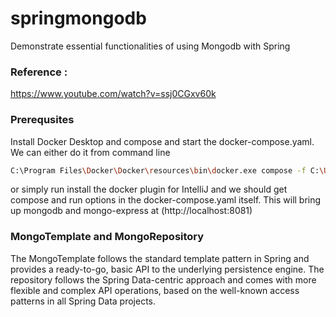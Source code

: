 # springmongodb

Demonstrate essential functionalities of using Mongodb with Spring

### Reference : 	
https://www.youtube.com/watch?v=ssj0CGxv60k

### Prerequsites
Install Docker Desktop and compose and start the docker-compose.yaml. 
We can either do it from command line
```bash
C:\Program Files\Docker\Docker\resources\bin\docker.exe compose -f C:\Users\urmis\IdeaProjects\springmongodb\docker-compose.yaml -p springmongodb up -d
```
or simply run install the docker plugin for IntelliJ and we should get compose and run options in the docker-compose.yaml itself.
This will bring up mongodb and mongo-express at (http://localhost:8081)

### MongoTemplate and MongoRepository
The MongoTemplate follows the standard template pattern in Spring and provides a ready-to-go, basic API to the underlying persistence engine.
The repository follows the Spring Data-centric approach and comes with more flexible and complex API operations, based on the well-known access patterns in all Spring Data projects.
